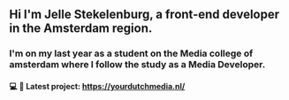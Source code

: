 ## Hi I'm Jelle Stekelenburg, a front-end developer in the Amsterdam region.

### I'm on my last year as a student on the Media college of amsterdam where I follow the study as a Media Developer.

#### 💻 📱 Latest project: https://yourdutchmedia.nl/
